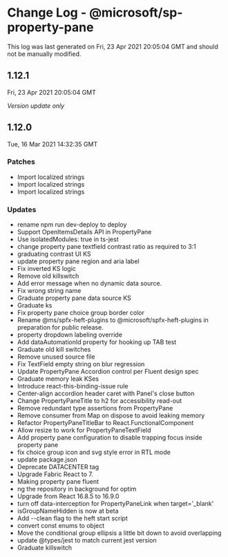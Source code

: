 # Change Log - @microsoft/sp-property-pane

This log was last generated on Fri, 23 Apr 2021 20:05:04 GMT and should not be manually modified.

## 1.12.1
Fri, 23 Apr 2021 20:05:04 GMT

_Version update only_

## 1.12.0
Tue, 16 Mar 2021 14:32:35 GMT

### Patches

- Import localized strings
- Import localized strings
- Import localized strings

### Updates

- rename npm run dev-deploy to deploy
- Support OpenItemsDetails API in PropertyPane
- Use isolatedModules: true in ts-jest
- change property pane textfield contrast ratio as required to 3:1
- graduating contrast UI KS
- update property pane region and aria label
- Fix inverted KS logic
- Remove old killswitch
- Add error message when no dynamic data source.
- Fix wrong string name
- Graduate property pane data source KS
- Graduate ks
- Fix property pane choice group border color
- Rename @ms/spfx-heft-plugins to @microsoft/spfx-heft-plugins in preparation for public release.
- property dropdown labeling override
- Add dataAutomationId property for hooking up TAB test
- Graduate old kill switches
- Remove unused source file
- Fix TextField empty string on blur regression
- Update PropertyPane Accordion control per Fluent design spec
- Graduate memory leak KSes
- Introduce react-this-binding-issue rule
- Center-align accordion header caret with Panel's close button
- Change PropertyPaneTitle to h2 for accessibility read-out
- Remove redundant type assertions from PropertyPane
- Remove consumer from Map on dispose to avoid leaking memory
- Refactor PropertyPaneTitleBar to React.FunctionalComponent
- Allow resize to work for PropertyPaneTextField
- Add property pane configuration to disable trapping focus inside property pane
- fix choice group icon and svg style error in RTL mode
- update package.json
- Deprecate DATACENTER tag
- Upgrade Fabric React to 7.
- Making property pane fluent
- ng the repository in background for optim
- Upgrade from React 16.8.5 to 16.9.0
- turn off data-interception for PropertyPaneLink when target='_blank'
- isGroupNameHidden is now at beta
- Add --clean flag to the heft start script
- convert const enums to object
- Move the conditional group ellipsis a little bit down to avoid overlapping
- update @types/jest to match current jest version
- Graduate killswitch

